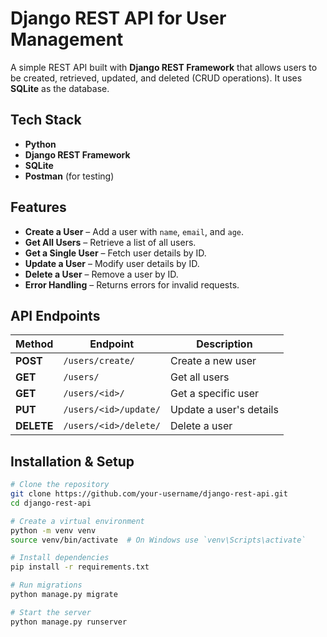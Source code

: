 # Django REST API for User Management

A simple REST API built with **Django REST Framework** that allows users to be created, retrieved, updated, and deleted (CRUD operations). It uses **SQLite** as the database.

## Tech Stack
- **Python**
- **Django REST Framework**
- **SQLite**
- **Postman** (for testing)

## Features
- **Create a User** – Add a user with `name`, `email`, and `age`.
- **Get All Users** – Retrieve a list of all users.
- **Get a Single User** – Fetch user details by ID.
- **Update a User** – Modify user details by ID.
- **Delete a User** – Remove a user by ID.
- **Error Handling** – Returns errors for invalid requests.

## API Endpoints

| Method  | Endpoint               | Description               |
|---------|------------------------|---------------------------|
| **POST**   | `/users/create/`       | Create a new user         |
| **GET**    | `/users/`              | Get all users             |
| **GET**    | `/users/<id>/`         | Get a specific user       |
| **PUT**    | `/users/<id>/update/`  | Update a user's details   |
| **DELETE** | `/users/<id>/delete/`  | Delete a user            |

## Installation & Setup
```sh
# Clone the repository
git clone https://github.com/your-username/django-rest-api.git
cd django-rest-api

# Create a virtual environment
python -m venv venv
source venv/bin/activate  # On Windows use `venv\Scripts\activate`

# Install dependencies
pip install -r requirements.txt

# Run migrations
python manage.py migrate

# Start the server
python manage.py runserver

